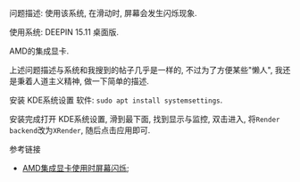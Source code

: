 问题描述: 使用该系统, 在滑动时, 屏幕会发生闪烁现象.

使用系统: DEEPIN 15.11 桌面版.

AMD的集成显卡.

上述问题描述与系统和我搜到的帖子几乎是一样的, 不过为了方便某些"懒人", 我还是秉着人道主义精神, 做一下简单的描述.

安装 KDE系统设置 软件: `sudo apt install systemsettings`.

安装完成打开 KDE系统设置, 滑到最下面, 找到显示与监控, 双击进入, 将`Render backend`改为`XRender`, 随后点击应用即可.

参考链接
* [AMD集成显卡使用时屏幕闪烁](https://github.com/linuxdeepin/internal-discussion/issues/1709);